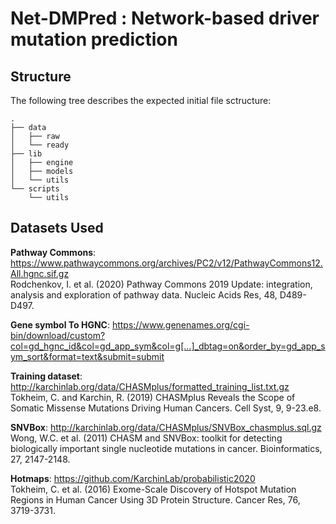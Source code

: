 # Net-DMPred : Network-based driver mutation prediction


## Structure
The following tree describes the expected initial file sctructure:
```
.
├── data
│   ├── raw
│   └── ready
├── lib
│   ├── engine
│   ├── models
│   └── utils
└── scripts
    └── utils
````

## Datasets Used
__Pathway Commons__:
https://www.pathwaycommons.org/archives/PC2/v12/PathwayCommons12.All.hgnc.sif.gz  
Rodchenkov, I. et al. (2020) Pathway Commons 2019 Update: integration, analysis and exploration of pathway data. Nucleic Acids Res, 48, D489-D497.

__Gene symbol To HGNC__:
https://www.genenames.org/cgi-bin/download/custom?col=gd_hgnc_id&col=gd_app_sym&col=g[…]_dbtag=on&order_by=gd_app_sym_sort&format=text&submit=submit

__Training dataset__:
http://karchinlab.org/data/CHASMplus/formatted_training_list.txt.gz  
Tokheim, C. and Karchin, R. (2019) CHASMplus Reveals the Scope of Somatic Missense Mutations Driving Human Cancers. Cell Syst, 9, 9-23.e8.

__SNVBox__:
http://karchinlab.org/data/CHASMplus/SNVBox_chasmplus.sql.gz  
Wong, W.C. et al. (2011) CHASM and SNVBox: toolkit for detecting biologically important single nucleotide mutations in cancer. Bioinformatics, 27, 2147-2148.

__Hotmaps__:
https://github.com/KarchinLab/probabilistic2020  
Tokheim, C. et al. (2016) Exome-Scale Discovery of Hotspot Mutation Regions in Human Cancer Using 3D Protein Structure. Cancer Res, 76, 3719-3731.
